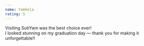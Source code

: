 ```yaml
---
name: Yamkela
rating: 5
---
```

Visiting SutiYam was the best choice ever!  
I looked stunning on my graduation day — thank you for making it unforgettable!!